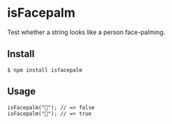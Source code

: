 # isFacepalm

Test whether a string looks like a person face-palming.

## Install

```
$ npm install isfacepalm
```

## Usage

```
isFacepalm("🐶"); // => false
isFacepalm("🤦"); // => true
```

